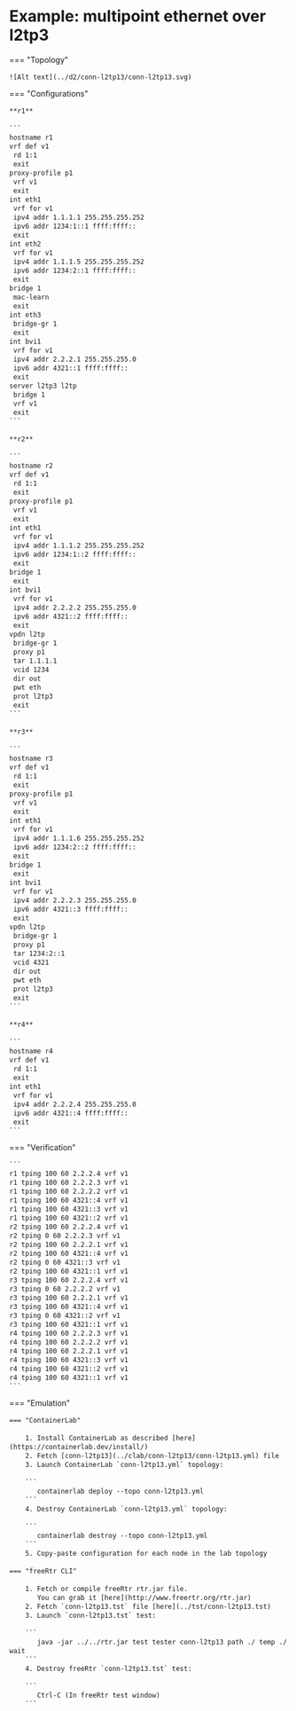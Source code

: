 # Example: multipoint ethernet over l2tp3

=== "Topology"

    ![Alt text](../d2/conn-l2tp13/conn-l2tp13.svg)

=== "Configurations"

    **r1**

    ```
    hostname r1
    vrf def v1
     rd 1:1
     exit
    proxy-profile p1
     vrf v1
     exit
    int eth1
     vrf for v1
     ipv4 addr 1.1.1.1 255.255.255.252
     ipv6 addr 1234:1::1 ffff:ffff::
     exit
    int eth2
     vrf for v1
     ipv4 addr 1.1.1.5 255.255.255.252
     ipv6 addr 1234:2::1 ffff:ffff::
     exit
    bridge 1
     mac-learn
     exit
    int eth3
     bridge-gr 1
     exit
    int bvi1
     vrf for v1
     ipv4 addr 2.2.2.1 255.255.255.0
     ipv6 addr 4321::1 ffff:ffff::
     exit
    server l2tp3 l2tp
     bridge 1
     vrf v1
     exit
    ```

    **r2**

    ```
    hostname r2
    vrf def v1
     rd 1:1
     exit
    proxy-profile p1
     vrf v1
     exit
    int eth1
     vrf for v1
     ipv4 addr 1.1.1.2 255.255.255.252
     ipv6 addr 1234:1::2 ffff:ffff::
     exit
    bridge 1
     exit
    int bvi1
     vrf for v1
     ipv4 addr 2.2.2.2 255.255.255.0
     ipv6 addr 4321::2 ffff:ffff::
     exit
    vpdn l2tp
     bridge-gr 1
     proxy p1
     tar 1.1.1.1
     vcid 1234
     dir out
     pwt eth
     prot l2tp3
     exit
    ```

    **r3**

    ```
    hostname r3
    vrf def v1
     rd 1:1
     exit
    proxy-profile p1
     vrf v1
     exit
    int eth1
     vrf for v1
     ipv4 addr 1.1.1.6 255.255.255.252
     ipv6 addr 1234:2::2 ffff:ffff::
     exit
    bridge 1
     exit
    int bvi1
     vrf for v1
     ipv4 addr 2.2.2.3 255.255.255.0
     ipv6 addr 4321::3 ffff:ffff::
     exit
    vpdn l2tp
     bridge-gr 1
     proxy p1
     tar 1234:2::1
     vcid 4321
     dir out
     pwt eth
     prot l2tp3
     exit
    ```

    **r4**

    ```
    hostname r4
    vrf def v1
     rd 1:1
     exit
    int eth1
     vrf for v1
     ipv4 addr 2.2.2.4 255.255.255.0
     ipv6 addr 4321::4 ffff:ffff::
     exit
    ```

=== "Verification"

    ```
    r1 tping 100 60 2.2.2.4 vrf v1
    r1 tping 100 60 2.2.2.3 vrf v1
    r1 tping 100 60 2.2.2.2 vrf v1
    r1 tping 100 60 4321::4 vrf v1
    r1 tping 100 60 4321::3 vrf v1
    r1 tping 100 60 4321::2 vrf v1
    r2 tping 100 60 2.2.2.4 vrf v1
    r2 tping 0 60 2.2.2.3 vrf v1
    r2 tping 100 60 2.2.2.1 vrf v1
    r2 tping 100 60 4321::4 vrf v1
    r2 tping 0 60 4321::3 vrf v1
    r2 tping 100 60 4321::1 vrf v1
    r3 tping 100 60 2.2.2.4 vrf v1
    r3 tping 0 60 2.2.2.2 vrf v1
    r3 tping 100 60 2.2.2.1 vrf v1
    r3 tping 100 60 4321::4 vrf v1
    r3 tping 0 60 4321::2 vrf v1
    r3 tping 100 60 4321::1 vrf v1
    r4 tping 100 60 2.2.2.3 vrf v1
    r4 tping 100 60 2.2.2.2 vrf v1
    r4 tping 100 60 2.2.2.1 vrf v1
    r4 tping 100 60 4321::3 vrf v1
    r4 tping 100 60 4321::2 vrf v1
    r4 tping 100 60 4321::1 vrf v1
    ```

=== "Emulation"

    === "ContainerLab"

        1. Install ContainerLab as described [here](https://containerlab.dev/install/)  
        2. Fetch [conn-l2tp13](../clab/conn-l2tp13/conn-l2tp13.yml) file  
        3. Launch ContainerLab `conn-l2tp13.yml` topology:  

        ```
           containerlab deploy --topo conn-l2tp13.yml  
        ```
        4. Destroy ContainerLab `conn-l2tp13.yml` topology:  

        ```
           containerlab destroy --topo conn-l2tp13.yml  
        ```
        5. Copy-paste configuration for each node in the lab topology

    === "freeRtr CLI"

        1. Fetch or compile freeRtr rtr.jar file.  
           You can grab it [here](http://www.freertr.org/rtr.jar)  
        2. Fetch `conn-l2tp13.tst` file [here](../tst/conn-l2tp13.tst)  
        3. Launch `conn-l2tp13.tst` test:  

        ```
           java -jar ../../rtr.jar test tester conn-l2tp13 path ./ temp ./ wait
        ```
        4. Destroy freeRtr `conn-l2tp13.tst` test:  

        ```
           Ctrl-C (In freeRtr test window)
        ```

